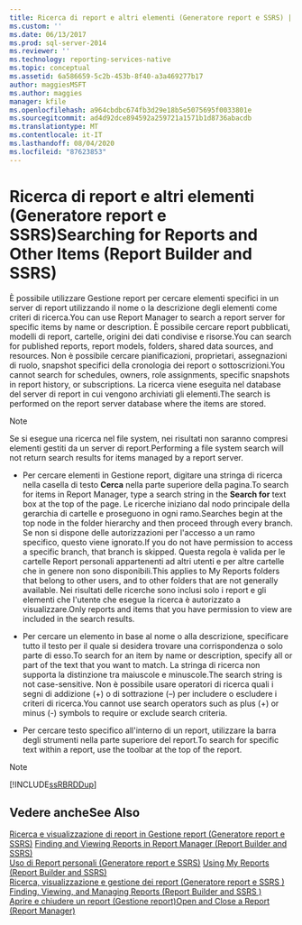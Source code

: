 ```yaml
---
title: Ricerca di report e altri elementi (Generatore report e SSRS) | Microsoft Docs
ms.custom: ''
ms.date: 06/13/2017
ms.prod: sql-server-2014
ms.reviewer: ''
ms.technology: reporting-services-native
ms.topic: conceptual
ms.assetid: 6a586659-5c2b-453b-8f40-a3a469277b17
author: maggiesMSFT
ms.author: maggies
manager: kfile
ms.openlocfilehash: a964cbdbc674fb3d29e18b5e5075695f0033801e
ms.sourcegitcommit: ad4d92dce894592a259721a1571b1d8736abacdb
ms.translationtype: MT
ms.contentlocale: it-IT
ms.lasthandoff: 08/04/2020
ms.locfileid: "87623853"
---
```

# <a name="searching-for-reports-and-other-items-report-builder--and-ssrs"></a><span data-ttu-id="403a0-102">Ricerca di report e altri elementi (Generatore report e SSRS)</span><span class="sxs-lookup"><span data-stu-id="403a0-102">Searching for Reports and Other Items (Report Builder  and SSRS)</span></span>
  <span data-ttu-id="403a0-103">È possibile utilizzare Gestione report per cercare elementi specifici in un server di report utilizzando il nome o la descrizione degli elementi come criteri di ricerca.</span><span class="sxs-lookup"><span data-stu-id="403a0-103">You can use Report Manager to search a report server for specific items by name or description.</span></span> <span data-ttu-id="403a0-104">È possibile cercare report pubblicati, modelli di report, cartelle, origini dei dati condivise e risorse.</span><span class="sxs-lookup"><span data-stu-id="403a0-104">You can search for published reports, report models, folders, shared data sources, and resources.</span></span> <span data-ttu-id="403a0-105">Non è possibile cercare pianificazioni, proprietari, assegnazioni di ruolo, snapshot specifici della cronologia dei report o sottoscrizioni.</span><span class="sxs-lookup"><span data-stu-id="403a0-105">You cannot search for schedules, owners, role assignments, specific snapshots in report history, or subscriptions.</span></span> <span data-ttu-id="403a0-106">La ricerca viene eseguita nel database del server di report in cui vengono archiviati gli elementi.</span><span class="sxs-lookup"><span data-stu-id="403a0-106">The search is performed on the report server database where the items are stored.</span></span>  
  
> [!NOTE]  
>  <span data-ttu-id="403a0-107">Se si esegue una ricerca nel file system, nei risultati non saranno compresi elementi gestiti da un server di report.</span><span class="sxs-lookup"><span data-stu-id="403a0-107">Performing a file system search will not return search results for items managed by a report server.</span></span>  
  
-   <span data-ttu-id="403a0-108">Per cercare elementi in Gestione report, digitare una stringa di ricerca nella casella di testo **Cerca** nella parte superiore della pagina.</span><span class="sxs-lookup"><span data-stu-id="403a0-108">To search for items in Report Manager, type a search string in the **Search for** text box at the top of the page.</span></span> <span data-ttu-id="403a0-109">Le ricerche iniziano dal nodo principale della gerarchia di cartelle e proseguono in ogni ramo.</span><span class="sxs-lookup"><span data-stu-id="403a0-109">Searches begin at the top node in the folder hierarchy and then proceed through every branch.</span></span> <span data-ttu-id="403a0-110">Se non si dispone delle autorizzazioni per l'accesso a un ramo specifico, questo viene ignorato.</span><span class="sxs-lookup"><span data-stu-id="403a0-110">If you do not have permission to access a specific branch, that branch is skipped.</span></span> <span data-ttu-id="403a0-111">Questa regola è valida per le cartelle Report personali appartenenti ad altri utenti e per altre cartelle che in genere non sono disponibili.</span><span class="sxs-lookup"><span data-stu-id="403a0-111">This applies to My Reports folders that belong to other users, and to other folders that are not generally available.</span></span> <span data-ttu-id="403a0-112">Nei risultati delle ricerche sono inclusi solo i report e gli elementi che l'utente che esegue la ricerca è autorizzato a visualizzare.</span><span class="sxs-lookup"><span data-stu-id="403a0-112">Only reports and items that you have permission to view are included in the search results.</span></span>  
  
-   <span data-ttu-id="403a0-113">Per cercare un elemento in base al nome o alla descrizione, specificare tutto il testo per il quale si desidera trovare una corrispondenza o solo parte di esso.</span><span class="sxs-lookup"><span data-stu-id="403a0-113">To search for an item by name or description, specify all or part of the text that you want to match.</span></span> <span data-ttu-id="403a0-114">La stringa di ricerca non supporta la distinzione tra maiuscole e minuscole.</span><span class="sxs-lookup"><span data-stu-id="403a0-114">The search string is not case-sensitive.</span></span> <span data-ttu-id="403a0-115">Non è possibile usare operatori di ricerca quali i segni di addizione (+) o di sottrazione (–) per includere o escludere i criteri di ricerca.</span><span class="sxs-lookup"><span data-stu-id="403a0-115">You cannot use search operators such as plus (+) or minus (-) symbols to require or exclude search criteria.</span></span>  
  
-   <span data-ttu-id="403a0-116">Per cercare testo specifico all'interno di un report, utilizzare la barra degli strumenti nella parte superiore del report.</span><span class="sxs-lookup"><span data-stu-id="403a0-116">To search for specific text within a report, use the toolbar at the top of the report.</span></span>  
  
> [!NOTE]  
>  [!INCLUDE[ssRBRDDup](../../includes/ssrbrddup-md.md)]  
  
## <a name="see-also"></a><span data-ttu-id="403a0-117">Vedere anche</span><span class="sxs-lookup"><span data-stu-id="403a0-117">See Also</span></span>  
 <span data-ttu-id="403a0-118">[Ricerca e visualizzazione di report in Gestione report &#40;Generatore report e SSRS&#41;](finding-and-viewing-reports-in-the-web-portal-report-builder-and-ssrs.md) </span><span class="sxs-lookup"><span data-stu-id="403a0-118">[Finding and Viewing Reports in Report Manager &#40;Report Builder and SSRS&#41;](finding-and-viewing-reports-in-the-web-portal-report-builder-and-ssrs.md) </span></span>  
 <span data-ttu-id="403a0-119">[Uso di Report personali &#40;Generatore report e SSRS&#41;](using-my-reports-report-builder-and-ssrs.md) </span><span class="sxs-lookup"><span data-stu-id="403a0-119">[Using My Reports &#40;Report Builder and SSRS&#41;](using-my-reports-report-builder-and-ssrs.md) </span></span>  
 <span data-ttu-id="403a0-120">[Ricerca, visualizzazione e gestione dei report &#40;Generatore report e SSRS &#41;](finding-viewing-and-managing-reports-report-builder-and-ssrs.md) </span><span class="sxs-lookup"><span data-stu-id="403a0-120">[Finding, Viewing, and Managing Reports &#40;Report Builder and SSRS &#41;](finding-viewing-and-managing-reports-report-builder-and-ssrs.md) </span></span>  
 [<span data-ttu-id="403a0-121">Aprire e chiudere un report &#40;Gestione report&#41;</span><span class="sxs-lookup"><span data-stu-id="403a0-121">Open and Close a Report &#40;Report Manager&#41;</span></span>](../reports/open-and-close-a-report-report-manager.md)  
  
  
